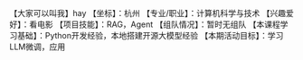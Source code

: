 【大家可以叫我】hay
【坐标】：杭州
【专业/职业】：计算机科学与技术
【兴趣爱好】：看电影
【项目技能】：RAG，Agent
【组队情况】：暂时无组队
【本课程学习基础】：Python开发经验，本地搭建开源大模型经验
【本期活动目标】：学习LLM微调，应用